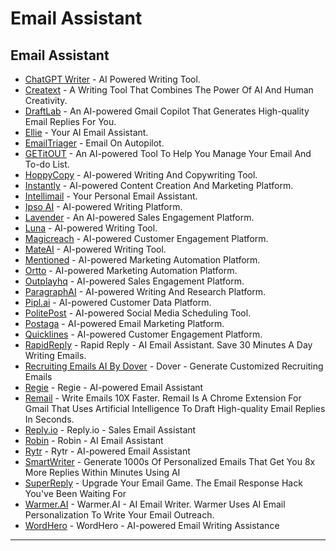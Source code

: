 # Email Assistant

## Email Assistant

* [ChatGPT Writer](https://chatgptwriter.ai/) - AI Powered Writing Tool.
* [Creatext](https://www.creatext.ai/) - A Writing Tool That Combines The Power Of AI And Human Creativity.
* [DraftLab](http://draftlab.ai) - An AI-powered Gmail Copilot That Generates High-quality Email Replies For You.
* [Ellie](http://ellieai.com) - Your AI Email Assistant.
* [EmailTriager](http://emailtriager.com) - Email On Autopilot.
* [GETitOUT](https://getitout.io/) - An AI-powered Tool To Help You Manage Your Email And To-do List.
* [HoppyCopy](https://www.hoppycopy.co) - AI-powered Writing And Copywriting Tool.
* [Instantly](https://instantly.ai/) - AI-powered Content Creation And Marketing Platform.
* [Intellimail](https://www.intellimail.xyz/) - Your Personal Email Assistant.
* [Ipso AI](https://ipso.ai/) - AI-powered Writing Platform.
* [Lavender](https://www.lavender.ai/) - An AI-powered Sales Engagement Platform.
* [Luna](https://getluna.dev/) - AI-powered Writing Tool.
* [Magicreach](https://www.magicreach.ai/) - AI-powered Customer Engagement Platform.
* [MateAI](https://www.mateai.io/) - AI-powered Writing Tool.
* [Mentioned](https://www.mentioned.ai/) - AI-powered Marketing Automation Platform.
* [Ortto](https://ortto.com/artificial-intelligence-marketing/) - AI-powered Marketing Automation Platform.
* [Outplayhq](https://outplayhq.com/) - AI-powered Sales Engagement Platform.
* [ParagraphAI](https://paragraphai.com/) - AI-powered Writing And Research Platform.
* [Pipl.ai](https://pipl.ai/) - AI-powered Customer Data Platform.
* [PolitePost](https://politepost.net/) - AI-powered Social Media Scheduling Tool.
* [Postaga](https://postaga.com/) - AI-powered Email Marketing Platform.
* [Quicklines](https://www.quicklines.ai/) - AI-powered Customer Engagement Platform.
* [RapidReply](http://rapidreply.ai) - Rapid Reply - AI Email Assistant. Save 30 Minutes A Day Writing Emails.
* [Recruiting Emails AI By Dover](http://recruitingemails.ai) - Dover - Generate Customized Recruiting Emails
* [Regie](https://www.regie.ai/) - Regie - AI-powered Email Assistant
* [Remail](https://remail.ai/) - Write Emails 10X Faster. Remail Is A Chrome Extension For Gmail That Uses Artificial Intelligence To Draft High-quality Email Replies In Seconds.
* [Reply.io](https://reply.io/sales-email-assistant/) - Reply.io - Sales Email Assistant
* [Robin](https://www.hellorobin.ai/) - Robin - AI Email Assistant
* [Rytr](https://rytr.me) - Rytr - AI-powered Email Assistant
* [SmartWriter](http://www.smartwriter.ai/?via=Beth0) - Generate 1000s Of Personalized Emails That Get You 8x More Replies Within Minutes Using AI
* [SuperReply](http://superreply.co) - Upgrade Your Email Game. The Email Response Hack You've Been Waiting For
* [Warmer.AI](http://warmer.ai) - Warmer.AI - AI Email Writer. Warmer Uses AI Email Personalization To Write Your Email Outreach.
* [WordHero](https://wordhero.co) - WordHero - AI-powered Email Writing Assistance

***
